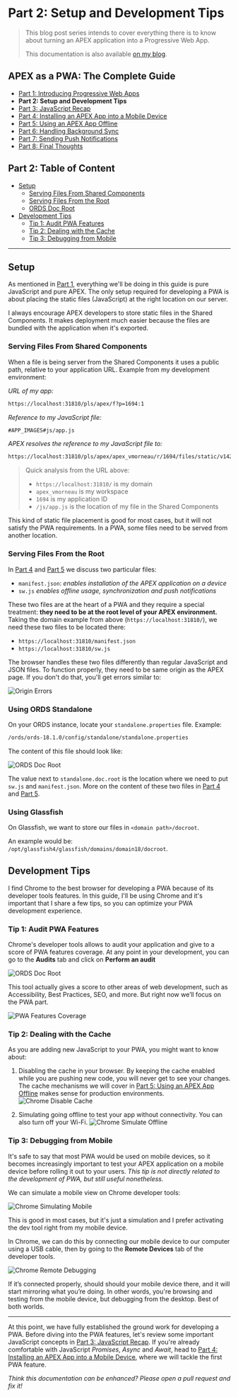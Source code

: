 # Part 2: Setup and Development Tips

> This blog post series intends to cover everything there is to know about turning an APEX application into a Progressive Web App.
>
> This documentation is also available [on my blog](https://vmorneau.me/apex-pwa-part2).

## APEX as a PWA: The Complete Guide

* [Part 1: Introducing Progressive Web Apps](./doc/part1.md)
* **Part 2: Setup and Development Tips**
* [Part 3: JavaScript Recap](./doc/part3.md)
* [Part 4: Installing an APEX App into a Mobile Device](./doc/part4.md)
* [Part 5: Using an APEX App Offline](./doc/part5.md)
* [Part 6: Handling Background Sync](./doc/part6.md)
* [Part 7: Sending Push Notifications](./doc/part7.md)
* [Part 8: Final Thoughts](./doc/part8.md)

## Part 2: Table of Content

* [Setup](#setup)
  * [Serving Files From Shared Components](#serving-files-from-shared-components)
  * [Serving Files From the Root](#serving-files-from-the-root)
  * [ORDS Doc Root](#ords-doc-root)
* [Development Tips](#development-tips)
  * [Tip 1: Audit PWA Features](#tip-1-audit-pwa-features)
  * [Tip 2: Dealing with the Cache](#tip-2-dealing-with-the-cache)
  * [Tip 3: Debugging from Mobile](#tip-3-debugging-from-mobile)

---

## Setup

As mentioned in [Part 1](./part1.md), everything we'll be doing in this guide is pure JavaScript and pure APEX. The only setup required for developing a PWA is about placing the static files (JavaScript) at the right location on our server.

I always encourage APEX developers to store static files in the Shared Components. It makes deployment much easier because the files are bundled with the application when it's exported.

### Serving Files From Shared Components

When a file is being server from the Shared Components it uses a public path, relative to your application URL. Example from my development environment:

_URL of my app:_

```html
https://localhost:31810/pls/apex/f?p=1694:1
```

_Reference to my JavaScript file:_

```html
#APP_IMAGES#js/app.js
```

_APEX resolves the reference to my JavaScript file to:_

```html
https://localhost:31810/pls/apex/apex_vmorneau/r/1694/files/static/v1426/js/app.js
```

> Quick analysis from the URL above:
>
> * `https://localhost:31810/` is my domain
> * `apex_vmorneau` is my workspace
> * `1694` is my application ID
> * `/js/app.js` is the location of my file in the Shared Components

This kind of static file placement is good for most cases, but it will not satisfy the PWA requirements. In a PWA, some files need to be served from another location.

### Serving Files From the Root

In [Part 4](./part4.md) and [Part 5](./part5.md) we discuss two particular files:

* `manifest.json`: _enables installation of the APEX application on a device_
* `sw.js` _enables offline usage, synchronization and push notifications_

These two files are at the heart of a PWA and they require a special treatment: **they need to be at the root level of your APEX environment.** Taking the domain example from above (`https://localhost:31810/`), we need these two files to be located there:

* `https://localhost:31810/manifest.json`
* `https://localhost:31810/sw.js`

The browser handles these two files differently than regular JavaScript and JSON files. To function properly, they need to be same origin as the APEX page. If you don't do that, you'll get errors similar to:

![Origin Errors](./part2-origin.png)

### Using ORDS Standalone

On your ORDS instance, locate your `standalone.properties` file. Example:

```bash
/ords/ords-18.1.0/config/standalone/standalone.properties
```

The content of this file should look like:

![ORDS Doc Root](./part2-doc-root.png)

The value next to `standalone.doc.root` is the location where we need to put `sw.js` and `manifest.json`. More on the content of these two files in [Part 4](./part4.md) and [Part 5](./part5.md).

### Using Glassfish

On Glassfish, we want to store our files in `<domain path>/docroot`.

An example would be: `/opt/glassfish4/glassfish/domains/domain18/docroot`.

## Development Tips

I find Chrome to the best browser for developing a PWA because of its developer tools features. In this guide, I'll be using Chrome and it's important that I share a few tips, so you can optimize your PWA development experience.

### Tip 1: Audit PWA Features

Chrome's developer tools allows to audit your application and give to a score of PWA features coverage. At any point in your development, you can go to the **Audits** tab and click on **Perform an audit**

![ORDS Doc Root](./part2-tip1-audit.png)

This tool actually gives a score to other areas of web development, such as Accessibility, Best Practices, SEO, and more. But right now we’ll focus on the PWA part.

![PWA Features Coverage](./part2-tip1-coverage.png)

### Tip 2: Dealing with the Cache

As you are adding new JavaScript to your PWA, you might want to know about:

1. Disabling the cache in your browser. By keeping the cache enabled while you are pushing new code, you will never get to see your changes. The cache mechanisms we will cover in [Part 5: Using an APEX App Offline](./doc/part5.md) makes sense for production environments.
  ![Chrome Disable Cache](./part2-tip2-cache.png)

2. Simulating going offline to test your app without connectivity. You can also turn off your Wi-Fi.
  ![Chrome Simulate Offline](./part2-tip2-offline.png)

### Tip 3: Debugging from Mobile

It's safe to say that most PWA would be used on mobile devices, so it becomes increasingly important to test your APEX application on a mobile device before rolling it out to your users. _This tip is not directly related to the development of PWA, but still useful nonetheless._

We can simulate a mobile view on Chrome developer tools:

![Chrome Simulating Mobile](./part2-tip2-simulate.png)

This is good in most cases, but it's just a simulation and I prefer activating the dev tool right from my mobile device.

In Chrome, we can do this by connecting our mobile device to our computer using a USB cable, then by going to the **Remote Devices** tab of the developer tools.

![Chrome Remote Debugging](./part2-tip2-remote.png)

If it’s connected properly, should should your mobile device there, and it will start mirroring what you’re doing. In other words, you're browsing and testing from the mobile device, but debugging from the desktop. Best of both worlds.

---

At this point, we have fully established the ground work for developing a PWA. Before diving into the PWA features, let's review some important JavaScript concepts in [Part 3: JavaScript Recap](./doc/part3.md). If you're already comfortable with JavaScript _Promises_, _Async_ and _Await_, head to [Part 4: Installing an APEX App into a Mobile Device](./doc/part4.md), where we will tackle the first PWA feature.

_Think this documentation can be enhanced? Please open a pull request and fix it!_
